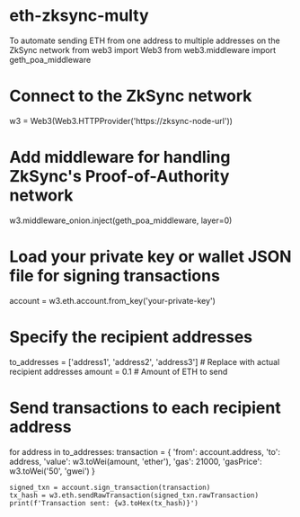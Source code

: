 # eth-zksync-multy
To automate sending ETH from one address to multiple addresses on the ZkSync network
from web3 import Web3
from web3.middleware import geth_poa_middleware

# Connect to the ZkSync network
w3 = Web3(Web3.HTTPProvider('https://zksync-node-url'))

# Add middleware for handling ZkSync's Proof-of-Authority network
w3.middleware_onion.inject(geth_poa_middleware, layer=0)

# Load your private key or wallet JSON file for signing transactions
account = w3.eth.account.from_key('your-private-key')

# Specify the recipient addresses
to_addresses = ['address1', 'address2', 'address3']  # Replace with actual recipient addresses
amount = 0.1  # Amount of ETH to send

# Send transactions to each recipient address
for address in to_addresses:
    transaction = {
        'from': account.address,
        'to': address,
        'value': w3.toWei(amount, 'ether'),
        'gas': 21000,
        'gasPrice': w3.toWei('50', 'gwei')
    }

    signed_txn = account.sign_transaction(transaction)
    tx_hash = w3.eth.sendRawTransaction(signed_txn.rawTransaction)
    print(f'Transaction sent: {w3.toHex(tx_hash)}')
